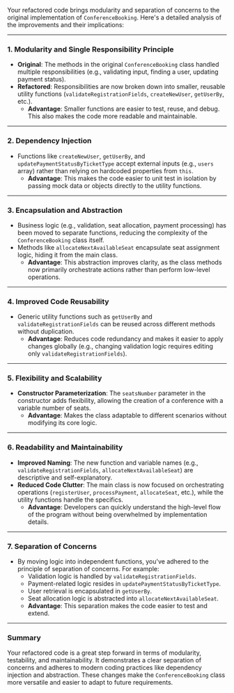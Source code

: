 Your refactored code brings modularity and separation of concerns to the original implementation of `ConferenceBooking`. Here's a detailed analysis of the improvements and their implications:

---

### **1. Modularity and Single Responsibility Principle**
   - **Original**: The methods in the original `ConferenceBooking` class handled multiple responsibilities (e.g., validating input, finding a user, updating payment status).
   - **Refactored**: Responsibilities are now broken down into smaller, reusable utility functions (`validateRegistrationFields`, `createNewUser`, `getUserBy`, etc.).
     - **Advantage**: Smaller functions are easier to test, reuse, and debug. This also makes the code more readable and maintainable.

---

### **2. Dependency Injection**
   - Functions like `createNewUser`, `getUserBy`, and `updatePaymentStatusByTicketType` accept external inputs (e.g., `users` array) rather than relying on hardcoded properties from `this`.
     - **Advantage**: This makes the code easier to unit test in isolation by passing mock data or objects directly to the utility functions.

---

### **3. Encapsulation and Abstraction**
   - Business logic (e.g., validation, seat allocation, payment processing) has been moved to separate functions, reducing the complexity of the `ConferenceBooking` class itself.
   - Methods like `allocateNextAvailableSeat` encapsulate seat assignment logic, hiding it from the main class.
     - **Advantage**: This abstraction improves clarity, as the class methods now primarily orchestrate actions rather than perform low-level operations.

---

### **4. Improved Code Reusability**
   - Generic utility functions such as `getUserBy` and `validateRegistrationFields` can be reused across different methods without duplication.
     - **Advantage**: Reduces code redundancy and makes it easier to apply changes globally (e.g., changing validation logic requires editing only `validateRegistrationFields`).

---

### **5. Flexibility and Scalability**
   - **Constructor Parameterization**: The `seatsNumber` parameter in the constructor adds flexibility, allowing the creation of a conference with a variable number of seats.
     - **Advantage**: Makes the class adaptable to different scenarios without modifying its core logic.

---

### **6. Readability and Maintainability**
   - **Improved Naming**: The new function and variable names (e.g., `validateRegistrationFields`, `allocateNextAvailableSeat`) are descriptive and self-explanatory.
   - **Reduced Code Clutter**: The main class is now focused on orchestrating operations (`registerUser`, `processPayment`, `allocateSeat`, etc.), while the utility functions handle the specifics.
     - **Advantage**: Developers can quickly understand the high-level flow of the program without being overwhelmed by implementation details.

---

### **7. Separation of Concerns**
   - By moving logic into independent functions, you've adhered to the principle of separation of concerns. For example:
     - Validation logic is handled by `validateRegistrationFields`.
     - Payment-related logic resides in `updatePaymentStatusByTicketType`.
     - User retrieval is encapsulated in `getUserBy`.
     - Seat allocation logic is abstracted into `allocateNextAvailableSeat`.
     - **Advantage**: This separation makes the code easier to test and extend.

---

### **Summary**
Your refactored code is a great step forward in terms of modularity, testability, and maintainability. It demonstrates a clear separation of concerns and adheres to modern coding practices like dependency injection and abstraction. These changes make the `ConferenceBooking` class more versatile and easier to adapt to future requirements.